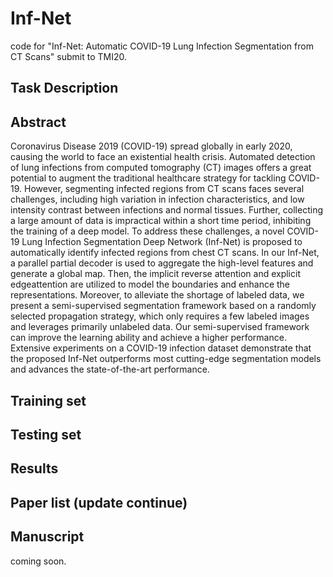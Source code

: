 # Inf-Net
code for "Inf-Net: Automatic COVID-19 Lung Infection Segmentation from CT Scans" submit to TMI20.

## Task Description

## Abstract
Coronavirus Disease 2019 (COVID-19) spread globally in early 2020, causing the world to face an existential health crisis. Automated detection of lung infections from computed tomography (CT) images offers a great potential to augment the traditional healthcare strategy for tackling COVID-19. However, segmenting infected regions from CT scans faces several challenges, including high variation in infection characteristics, and low intensity contrast between infections and normal tissues. Further, collecting a large amount of data is impractical within a short time period, inhibiting the training of a deep model. To address these challenges, a novel COVID-19 Lung Infection Segmentation Deep Network (Inf-Net) is proposed to automatically identify infected regions from chest CT scans. In our Inf-Net, a parallel partial decoder is used to aggregate the high-level features and generate a global map. Then, the implicit reverse attention and explicit edgeattention are utilized to model the boundaries and enhance the representations. Moreover, to alleviate the shortage of labeled data, we present a semi-supervised segmentation framework based on a randomly selected propagation strategy, which only requires a few labeled images and leverages primarily unlabeled data. Our semi-supervised framework can improve the learning ability and achieve a higher performance. Extensive experiments on a COVID-19 infection dataset demonstrate that the proposed Inf-Net outperforms most cutting-edge segmentation models and advances the state-of-the-art performance.

## Training set

## Testing set

## Results

## Paper list (update continue)

## Manuscript

coming soon.
